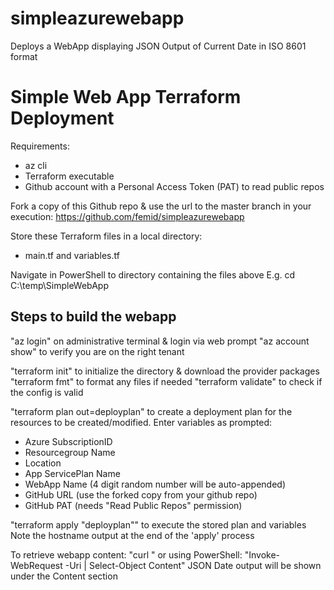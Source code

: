 # simpleazurewebapp
Deploys a WebApp displaying JSON Output of Current Date in ISO 8601 format


Simple Web App Terraform Deployment
===================================
Requirements:
- az cli 
- Terraform executable
- Github account with a Personal Access Token (PAT) to read public repos

Fork a copy of this Github repo & use the url to the master branch in your execution:
 https://github.com/femid/simpleazurewebapp

Store these Terraform files in a local directory:
- main.tf and variables.tf
 
Navigate in PowerShell to directory containing the files above 
	E.g. cd C:\temp\SimpleWebApp

Steps to build the webapp
-------------------------
"az login" on administrative terminal & login via web prompt
"az account show" to verify you are on the right tenant

"terraform init" to initialize the directory & download the provider packages
"terraform fmt" to format any files if needed
"terraform validate" to check if the config is valid

"terraform plan out=deployplan" to create a deployment plan for the resources to be created/modified. Enter variables as prompted:
- Azure SubscriptionID
- Resourcegroup Name
- Location
- App ServicePlan Name
- WebApp Name (4 digit random number will be auto-appended)
- GitHub URL (use the forked copy from your github repo)
- GitHub PAT (needs "Read Public Repos" permission)

"terraform apply "deployplan"" to execute the stored plan and variables
Note the hostname output at the end of the 'apply' process

To retrieve webapp content:
"curl <hostname>" or using PowerShell: "Invoke-WebRequest -Uri <hostname> | Select-Object Content"
JSON Date output will be shown under the Content section


